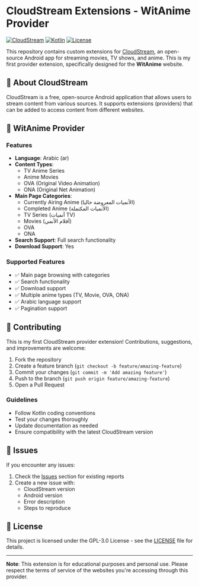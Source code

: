 # CloudStream Extensions - WitAnime Provider

[![CloudStream](https://img.shields.io/badge/CloudStream-3-blue)](https://github.com/recloudstream/cloudstream)
[![Kotlin](https://img.shields.io/badge/Kotlin-1.9+-purple)](https://kotlinlang.org/)
[![License](https://img.shields.io/badge/License-GPL--3.0-green)](LICENSE)

This repository contains custom extensions for [CloudStream](https://github.com/recloudstream/cloudstream), an open-source Android app for streaming movies, TV shows, and anime. This is my first provider extension, specifically designed for the **WitAnime** website.

## 🌟 About CloudStream

CloudStream is a free, open-source Android application that allows users to stream content from various sources. It supports extensions (providers) that can be added to access content from different websites.

## 📱 WitAnime Provider

### Features

- **Language**: Arabic (ar)
- **Content Types**: 
  - TV Anime Series
  - Anime Movies
  - OVA (Original Video Animation)
  - ONA (Original Net Animation)
- **Main Page Categories**:
  - Currently Airing Anime (الأنميات المعروضة حاليا)
  - Completed Anime (الأنميات المكتملة)
  - TV Series (أنميات TV)
  - Movies (أفلام الأنمي)
  - OVA
  - ONA
- **Search Support**: Full search functionality
- **Download Support**: Yes


### Supported Features

- ✅ Main page browsing with categories
- ✅ Search functionality
- ✅ Download support
- ✅ Multiple anime types (TV, Movie, OVA, ONA)
- ✅ Arabic language support
- ✅ Pagination support


## 📝 Contributing

This is my first CloudStream provider extension! Contributions, suggestions, and improvements are welcome:

1. Fork the repository
2. Create a feature branch (`git checkout -b feature/amazing-feature`)
3. Commit your changes (`git commit -m 'Add amazing feature'`)
4. Push to the branch (`git push origin feature/amazing-feature`)
5. Open a Pull Request

### Guidelines

- Follow Kotlin coding conventions
- Test your changes thoroughly
- Update documentation as needed
- Ensure compatibility with the latest CloudStream version

## 🐛 Issues

If you encounter any issues:

1. Check the [Issues](../../issues) section for existing reports
2. Create a new issue with:
   - CloudStream version
   - Android version
   - Error description
   - Steps to reproduce

## 📄 License

This project is licensed under the GPL-3.0 License - see the [LICENSE](LICENSE) file for details.



---

**Note**: This extension is for educational purposes and personal use. Please respect the terms of service of the websites you're accessing through this provider.


